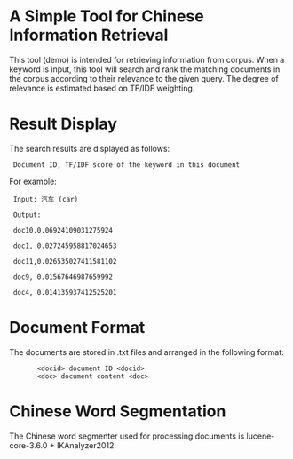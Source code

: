 # A Simple Tool for Chinese Information Retrieval

This tool (demo) is intended for retrieving information from corpus.
When a keyword is input, this tool will search and rank the matching documents in the corpus according to their relevance to the given query. The degree of relevance is estimated based on TF/IDF weighting.

# Result Display
The search results are displayed as follows:

     Document ID, TF/IDF score of the keyword in this document

For example:

     Input: 汽车 (car)

     Output:

     doc10,0.06924109031275924

     doc1, 0.027245958817024653

     doc11,0.026535027411581102

     doc9, 0.01567646987659992

     doc4, 0.014135937412525201

# Document Format

The documents are stored in .txt files and arranged in the following format:

           <docid> document ID <docid>
           <doc> document content <doc>

# Chinese Word Segmentation
The Chinese word segmenter used for processing documents is lucene-core-3.6.0 + IKAnalyzer2012.
